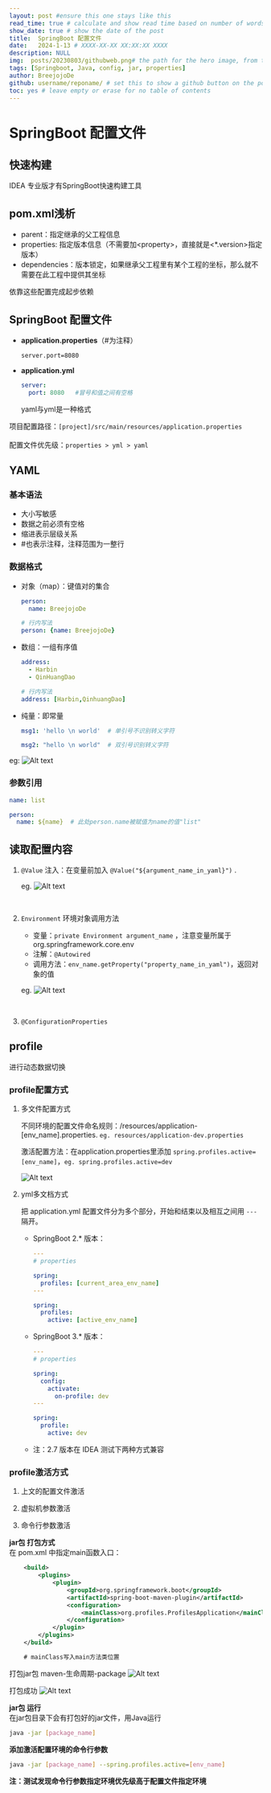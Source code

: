 ```yaml
---
layout: post #ensure this one stays like this
read_time: true # calculate and show read time based on number of words
show_date: true # show the date of the post
title:  SpringBoot 配置文件
date:   2024-1-13 # XXXX-XX-XX XX:XX:XX XXXX
description: NULL
img:  posts/20230803/githubweb.png# the path for the hero image, from the image folder (if the image is directly on the image folder, just the filename is needed)
tags: [Springboot, Java, config, jar, properties]
author: BreejojoDe
github: username/reponame/ # set this to show a github button on the post
toc: yes # leave empty or erase for no table of contents
---
```



# SpringBoot 配置文件

## 快速构建
IDEA 专业版才有SpringBoot快速构建工具

## pom.xml浅析
- parent：指定继承的父工程信息
- properties: 指定版本信息（不需要加\<property>，直接就是\<*.version>指定版本）
- dependencies：版本锁定，如果继承父工程里有某个工程的坐标，那么就不需要在此工程中提供其坐标  
  
依靠这些配置完成起步依赖

## SpringBoot 配置文件
- **application.properties**（#为注释）

  ```properties
  server.port=8080
  ```
- **application.yml**  

  ```yaml
  server:
    port: 8080   #冒号和值之间有空格
  ```
  yaml与yml是一种格式

项目配置路径：`[project]/src/main/resources/application.properties`  
<br>
配置文件优先级：`properties > yml > yaml`
<br>

## YAML  
### 基本语法
- 大小写敏感
- 数据之前必须有空格
- 缩进表示层级关系
- #也表示注释，注释范围为一整行

### 数据格式
- 对象（map）：键值对的集合
  ```yaml
  person:
    name: BreejojoDe 

  # 行内写法
  person: {name: BreejojoDe}
  ```

- 数组：一组有序值
  ```yaml
  address:
    - Harbin
    - QinHuangDao

  # 行内写法
  address: [Harbin,QinhuangDao]
  ```

- 纯量：即常量
  ```yaml
  msg1: 'hello \n world'  # 单引号不识别转义字符

  msg2: "hello \n world"  # 双引号识别转义字符
  ```
eg: ![Alt text](image-4.png)
### 参数引用
```yaml
name: list

person:
  name: ${name}  # 此处person.name被赋值为name的值"list"
```

## 读取配置内容 

1. `@Value` 注入：在变量前加入 `@Value("${argument_name_in_yaml}")` .  
   
   eg. ![Alt text](image-5.png)  
<br>  

2. `Environment` 环境对象调用方法
   - 变量：`private Environment argument_name` ，注意变量所属于 org.springframework.core.env
   - 注解：`@Autowired`  
   - 调用方法：`env_name.getProperty("property_name_in_yaml")`，返回对象的值  
  
   eg. ![Alt text](image-6.png)
<br>

3. `@ConfigurationProperties` 

## profile
进行动态数据切换
### profile配置方式

1. 多文件配置方式  
   
   不同环境的配置文件命名规则：/resources/application-[env_name].properties.   `eg. resources/application-dev.properties`  

   激活配置方法：在application.properties里添加 `spring.profiles.active=[env_name]`，`eg. spring.profiles.active=dev`  

   ![Alt text](image-7.png)

2. yml多文档方式
   
   把 application.yml 配置文件分为多个部分，开始和结束以及相互之间用 `---` 隔开。
   - SpringBoot 2.* 版本：
     ```yaml
     ---
     # properties

     spring:
       profiles: [current_area_env_name]
     ---
     
     spring:
       profiles:
         active: [active_env_name]
     ```
   - SpringBoot 3.* 版本：
     ```yml
     ---
     # properties

     spring:
       config:
         activate:
           on-profile: dev
     ---

     spring:
       profile: 
         active: dev
     ```
    - 注：2.7 版本在 IDEA 测试下两种方式兼容

### profile激活方式
1. 上文的配置文件激活
   
2. 虚拟机参数激活
   
3. 命令行参数激活


**jar包 打包方式**  
在 pom.xml 中指定main函数入口：
```xml
    <build>
        <plugins>
            <plugin>
                <groupId>org.springframework.boot</groupId>
                <artifactId>spring-boot-maven-plugin</artifactId>
                <configuration>
                    <mainClass>org.profiles.ProfilesApplication</mainClass>
                </configuration>
            </plugin>
        </plugins>
    </build>

    # mainClass写入main方法类位置
```

打包jar包
maven-生命周期-package
![Alt text](image-8.png)

打包成功
![Alt text](image-9.png)  

**jar包 运行**  
在jar包目录下会有打包好的jar文件，用Java运行
```bash
java -jar [package_name]
```
  
**添加激活配置环境的命令行参数**
```bash
java -jar [package_name] --spring.profiles.active=[env_name]
```

**注：测试发现命令行参数指定环境优先级高于配置文件指定环境**